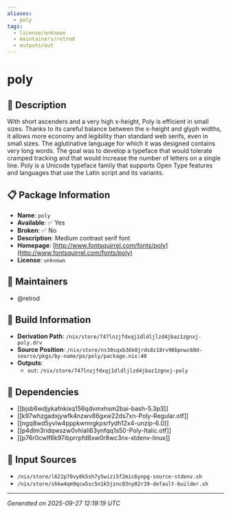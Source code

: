 ```yaml
---
aliases:
  - poly
tags:
  - license/unknown
  - maintainers/relrod
  - outputs/out
---
```


# poly

## 📝 Description

With short ascenders and a very high x-height, Poly is efficient in small
sizes. Thanks to its careful balance between the x-height and glyph widths,
it allows more economy and legibility than standard web serifs, even in
small sizes. The aglutinative language for which it was designed contains
very long words. The goal was to develop a typeface that would tolerate
cramped tracking and that would increase the number of letters on a single
line. Poly is a Unicode typeface family that supports Open Type features
and languages that use the Latin script and its variants.


## 📋 Package Information

- **Name**: `poly`
- **Available**: ✅ Yes
- **Broken**: ✅ No
- **Description**: Medium contrast serif font
- **Homepage**: [http://www.fontsquirrel.com/fonts/poly](http://www.fontsquirrel.com/fonts/poly)
- **License**: `unknown`
## 👥 Maintainers

- @relrod


## 🔧 Build Information

- **Derivation Path**: `/nix/store/747lnzjfdxqj1dldljlzd4jbaz1zgnxj-poly.drv`
- **Source Position**: `/nix/store/ns30sqxb36k8jrds8z18rv96bpnwc60d-source/pkgs/by-name/po/poly/package.nix:40`
- **Outputs**:
  - `out`:  `/nix/store/747lnzjfdxqj1dldljlzd4jbaz1zgnxj-poly`

## 🔗 Dependencies

- [[bjsb6wdjykafnkixq156qdvmxhsm2bai-bash-5.3p3]]
- [[k97whzgadxjywfk4nzwv86gxw22ds7xn-Poly-Regular.otf]]
- [[ngq8wd5yvlw4pppkwmrgkpsrfydh12x4-unzip-6.0]]
- [[p4dlm3ridqwszw0vhiali63ynfqq1s50-Poly-Italic.otf]]
- [[p76r0cwlf6k97ibprrpfd8xw0r8wc3nx-stdenv-linux]]

## 📁 Input Sources

- `/nix/store/l622p70vy8k5sh7y5wizi5f2mic6ynpg-source-stdenv.sh`
- `/nix/store/shkw4qm9qcw5sc5n1k5jznc83ny02r39-default-builder.sh`

---
*Generated on 2025-09-27 12:19:19 UTC*

